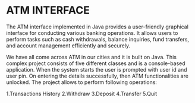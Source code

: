 # ATM INTERFACE
The ATM interface implemented in Java provides a user-friendly graphical interface for conducting various banking operations. It allows users to perform tasks such as cash withdrawals, balance inquiries, fund transfers, and account management efficiently and securely.

We have all come across ATM in our cities and it is built on Java. This complex project consists of five different classes and is a console-based application. When the system starts the user is prompted with user id and user pin. On entering the details successfully, then ATM functionalities are unlocked. The project allows to perform following operations:

1.Transactions History
2.Withdraw
3.Deposit
4.Transfer
5.Quit
